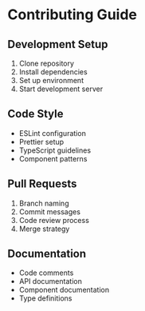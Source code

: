 # Contributing Guide

## Development Setup
1. Clone repository
2. Install dependencies
3. Set up environment
4. Start development server

## Code Style
- ESLint configuration
- Prettier setup
- TypeScript guidelines
- Component patterns

## Pull Requests
1. Branch naming
2. Commit messages
3. Code review process
4. Merge strategy

## Documentation
- Code comments
- API documentation
- Component documentation
- Type definitions